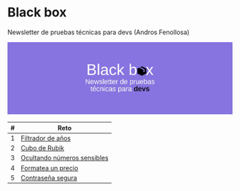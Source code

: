 # Black box

Newsletter de pruebas técnicas para devs (Andros Fenollosa)

![Black box](blackbox.jpg)

| #   | Reto                                   |
| --- | -------------------------------------- |
| 1   | [Filtrador de años](reto01/)           |
| 2   | [Cubo de Rubik](reto02/)               |
| 3   | [Ocultando números sensibles](reto03/) |
| 4   | [Formatea un precio](reto04/)          |
| 5   | [Contraseña segura](reto05/)           |
